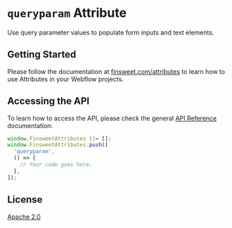 # `queryparam` Attribute

Use query parameter values to populate form inputs and text elements.

## Getting Started

Please follow the documentation at [finsweet.com/attributes](https://www.finsweet.com/attributes) to learn how to use Attributes in your Webflow projects.

## Accessing the API

To learn how to access the API, please check the general [API Reference](../attributes/README.md#api-reference) documentation:

```javascript
window.FinsweetAttributes ||= [];
window.FinsweetAttributes.push([
  'queryparam',
  () => {
    // Your code goes here.
  },
]);
```

## License

[Apache 2.0](../../LICENSE.md)
